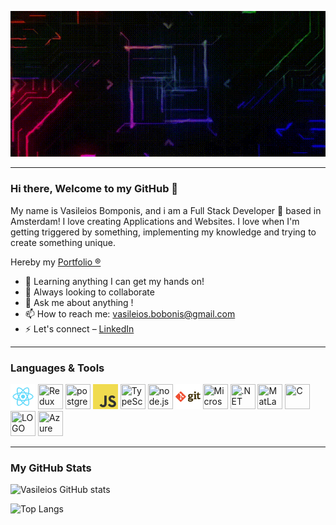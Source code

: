 ![ colorful Tech ](chain.gif) [](chain.gif)

---

### Hi there, Welcome to my GitHub 👋

My name is Vasileios Bomponis, and i am a Full Stack Developer 🚀 based in Amsterdam! I love creating Applications and Websites. I love when I'm getting triggered by something, implementing my knowledge and trying to create something unique.

Hereby my [Portfolio ®](https://vasileiosbomponis.netlify.app/)

- 🌱 Learning anything I can get my hands on!
- 👯 Always looking to collaborate
- 💬 Ask me about anything !
- 📫 How to reach me: vasileios.bobonis@gmail.com
- ⚡ Let's connect – [LinkedIn](https://www.linkedin.com/in/vasileios-bomponis-a20673121/)

---

### Languages & Tools

<p style='align:left'>
<img height='40' width='40' title='react.js' src='https://raw.githubusercontent.com/github/explore/80688e429a7d4ef2fca1e82350fe8e3517d3494d/topics/react/react.png'>
<img height='40' width='40' title='Redux' src='https://seeklogo.com/images/R/redux-logo-9CA6836C12-seeklogo.com.png'>
<img height='40' width='40' title='postgreSQL' src='https://user-images.githubusercontent.com/31222514/155521312-96e008ba-1d5e-409f-aaec-ca229ca275c6.jpeg'>
<img height='40' width='40' title='JavaScript'src='https://raw.githubusercontent.com/github/explore/80688e429a7d4ef2fca1e82350fe8e3517d3494d/topics/javascript/javascript.png'>
<img height='40' width='40' title='TypeScript' src='https://user-images.githubusercontent.com/31222514/149813300-65804694-d3ea-4e31-955d-dbc47229a82d.png'>
<img height='40' width='40' title='node.js' src='https://user-images.githubusercontent.com/31222514/149943049-95f0909a-9c2b-4fae-bd04-647d531dd10d.png'>
<img height='40' width='40' title='git' src='https://raw.githubusercontent.com/github/explore/80688e429a7d4ef2fca1e82350fe8e3517d3494d/topics/git/git.png'>
<img height='40' width='40' title= 'Microsoft SQL' src='https://toppng.com/uploads/preview/sql-server-logo-11536003918cqijfkbvn4.png'>
<img height='40' width='40' title= '.NET' src='https://upload.wikimedia.org/wikipedia/commons/thumb/e/ee/.NET_Core_Logo.svg/2048px-.NET_Core_Logo.svg.png'>
<img height='40' width='40' title= 'MatLab'src='https://upload.wikimedia.org/wikipedia/commons/thumb/2/21/Matlab_Logo.png/667px-Matlab_Logo.png'>
<img height='40' width='40' title= 'C'src='https://upload.wikimedia.org/wikipedia/commons/thumb/1/18/C_Programming_Language.svg/1200px-C_Programming_Language.svg.png'>
<img height='40' width='40' title= 'LOGO PLC'src='https://encrypted-tbn0.gstatic.com/images?q=tbn:ANd9GcTodqwRmrQ-fcXobczc7JKXV0IJAy2ihiVRAFtT8I9ggiKvSrxd_69TBibBLZuXYAqcryU&usqp=CAU'>
<img height='40' width='40' title='Azure Devops' src='https://pbs.twimg.com/profile_images/1145617831905681408/XNKktHjN_400x400.png'>
</p>

---

### My GitHub Stats

![Vasileios GitHub stats](https://github-readme-stats.vercel.app/api?username=Vasileios1314&show_icons=true&theme=radical)

![Top Langs](https://github-readme-stats.vercel.app/api/top-langs/?username=Vasileios1314&layout=compact&show_icons=true&theme=radical)
